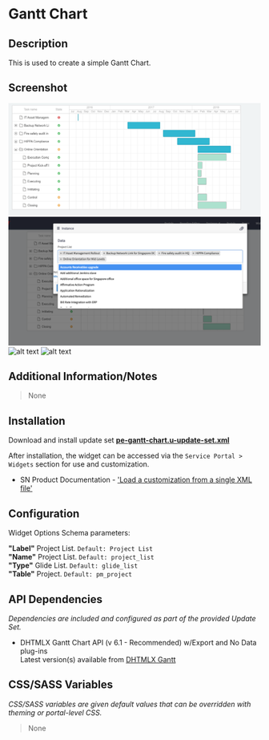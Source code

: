 # Gantt Chart

## Description

This is used to create a simple Gantt Chart.

## Screenshot
![](../../src/pe-gantt-chart/images/pe-gantt-chart.png)
![](../../src/pe-gantt-chart/images/gantt-chart-options.png)
![alt text](../../images/pe-gantt-chart.png "Modified Version Using Advanced")
![alt text](../../images/gantt-chart-options.png "Modified Version Using Advanced")

## Additional Information/Notes

> None

## Installation

Download and install update set **[pe-gantt-chart.u-update-set.xml](https://github.com/platform-experience/serviceportal-widget-library/blob/master/src/pe-gantt-chart/pe-gantt-chart.u-update-set.xml)**

After installation, the widget can be accessed via the `Service Portal > Widgets` section for use and customization.

* SN Product Documentation - ['Load a customization from a single XML file'](https://docs.servicenow.com/bundle/kingston-application-development/page/build/system-update-sets/task/t_SaveAnUpdateSetAsAnXMLFile.html)

## Configuration

Widget Options Schema parameters:

**"Label"** Project List. `Default: Project List`<br/>
**"Name"** Project List. `Default: project_list`<br/>
**"Type"** Glide List. `Default: glide_list`<br/>
**"Table"** Project. `Default: pm_project`<br/>


## API Dependencies
<i>Dependencies are included and configured as part of the provided Update Set.</i>

* DHTMLX Gantt Chart API (v 6.1 - Recommended)  w/Export and No Data plug-ins
<br/>Latest version(s) available from [DHTMLX Gantt](https://docs.dhtmlx.com/gantt/)


## CSS/SASS Variables

_CSS/SASS variables are given default values that can be overridden with theming or portal-level CSS._

> None
